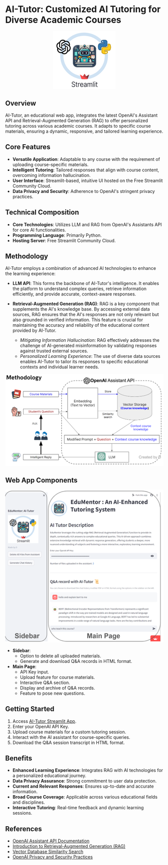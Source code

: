 # AI-Tutor: Customized AI Tutoring for Diverse Academic Courses

<div align="center">
    <img src="sb_logo.png" alt="AI_Tutor" width="200"/>
</div>

## Overview
AI-Tutor, an educational web app, integrates the latest OpenAI's Assistant API and Retrieval-Augmented Generation (RAG) to offer personalized tutoring across various academic courses. It adapts to specific course materials, ensuring a dynamic, responsive, and tailored learning experience.

## Core Features
- **Versatile Application**: Adaptable to any course with the requirement of uploading course-specific materials.
- **Intelligent Tutoring**: Tailored responses that align with course content, overcoming information hallucination.
- **User Interface**: Streamlit-based, intuitive UI hosted on the Free Streamlit Community Cloud.
- **Data Privacy and Security**: Adherence to OpenAI's stringent privacy practices.

## Technical Composition
- **Core Technologies**: Utilizes LLM and RAG from OpenAI's Assistants API for core AI functionalities.
- **Programming Language**: Primarily Python.
- **Hosting Server**: Free Streamlit Community Cloud.

## Methodology
AI-Tutor employs a combination of advanced AI technologies to enhance the learning experience:

- **LLM API**: This forms the backbone of AI-Tutor's intelligence. It enables the platform to understand complex queries, retrieve information efficiently, and provide accurate, context-aware responses.

- **Retrieval-Augmented Generation (RAG)**: RAG is a key component that supplements the AI's knowledge base. By accessing external data sources, RAG ensures that the AI's responses are not only relevant but also grounded in verified information. This feature is crucial for maintaining the accuracy and reliability of the educational content provided by AI-Tutor.

  - *Mitigating Information Hallucination*: RAG effectively addresses the challenge of AI-generated misinformation by validating responses against trusted external sources.
  - *Personalized Learning Experience*: The use of diverse data sources enables AI-Tutor to tailor its responses to specific educational contexts and individual learner needs.

![Method](method.png)




## Web App Components
<div align="center">
    <img src="web_app_view.png" alt="AI_Tutor" width="700"/>
</div>

- **Sidebar**: 
  - Option to delete all uploaded materials.
  - Generate and download Q&A records in HTML format.
- **Main Page**: 
  - API Key input.
  - Upload feature for course materials.
  - Interactive Q&A section.
  - Display and archive of Q&A records.
  - Feature to pose new questions.

## Getting Started
1. Access [AI-Tutor Streamlit App](https://aitutor-gawywv3h6qfwzzvikfzkpl.streamlit.app/).
2. Enter your OpenAI API Key.
3. Upload course materials for a custom tutoring session.
4. Interact with the AI assistant for course-specific queries.
5. Download the Q&A session transcript in HTML format.

## Benefits
- **Enhanced Learning Experience**: Integrates RAG with AI technologies for a personalized educational journey.
- **Data Privacy Assurance**: Strong commitment to user data protection.
- **Current and Relevant Responses**: Ensures up-to-date and accurate information.
- **Broad Course Coverage**: Applicable across various educational fields and disciplines.
- **Interactive Tutoring**: Real-time feedback and dynamic learning sessions.

## References
- [OpenAI Assistant API Documentation](https://platform.openai.com/docs/guides/assistants)
- [Introduction to Retrieval-Augmented Generation (RAG)](https://www.datastax.com/blog/2020/10/introducing-retrieval-augmented-generation-rag)
- [Vector Database Similarity Search](https://www.infoworld.com/article/3634357/what-is-vector-search-better-search-through-ai.html)
- [OpenAI Privacy and Security Practices](https://openai.com/security)

